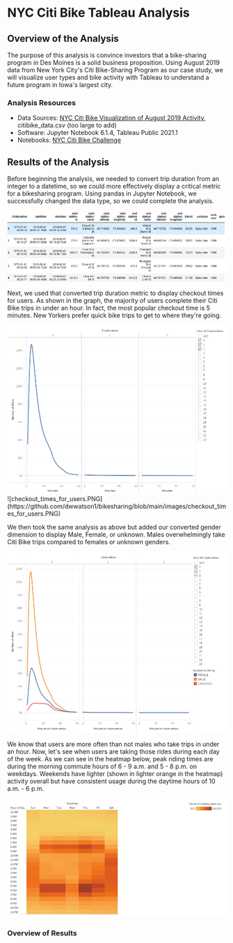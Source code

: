 # NYC Citi Bike Tableau Analysis 

## Overview of the Analysis

The purpose of this analysis is convince investors that a bike-sharing program in Des Moines is a solid business proposition. Using August 2019 data from New York City's Citi Bike-Sharing Program as our case study, we will visualize user types and bike activity with Tableau to understand a future program in Iowa's largest city.

### Analysis Resources
* Data Sources: [NYC Citi Bike Visualization of August 2019 Activity](https://public.tableau.com/app/profile/david.watson5975/viz/NYCCitiBikeChallengeVisualization/NYCCitiBikeVisualizationofAugust2019Activity), citibike_data.csv (too large to add) 
* Software: Jupyter Notebook 6.1.4, Tableau Public 2021.1
* Notebooks: [NYC Citi Bike Challenge](https://github.com/dwwatson1/bikesharing/blob/main/NYC_Citibike_Challenge.ipynb)
 
## Results of the Analysis

Before beginning the analysis, we needed to convert trip duration from an integer to a datetime, so we could more effectively display a critical metric for a bikesharing program. Using pandas in Jupyter Notebook, we successfully changed the data type, so we could complete the analysis.

![pandas.PNG](https://github.com/dwwatson1/bikesharing/blob/main/images/pandas.PNG)

Next, we used that converted trip duration metric to display checkout times for users. As shown in the graph, the majority of users complete their Citi Bike trips in under an hour. In fact, the most popular checkout time is 5 minutes. New Yorkers prefer quick bike trips to get to where they're going.

<img src="https://github.com/dwwatson1/bikesharing/blob/main/images/checkout_times_for_users.PNG" width="1000" >
![checkout_times_for_users.PNG](https://github.com/dwwatson1/bikesharing/blob/main/images/checkout_times_for_users.PNG)

We then took the same analysis as above but added our converted gender dimension to display Male, Female, or unknown. Males overwhelmingly take Citi Bike trips compared to females or unknown genders. 

![checkout_times_by_gender.PNG](https://github.com/dwwatson1/bikesharing/blob/main/images/checkout_times_by_gender.PNG)

We know that users are more often than not males who take trips in under an hour. Now, let's see when users are taking those rides during each day of the week. As we can see in the heatmap below, peak riding times are during the morning commute hours of 6 - 9 a.m. and 5 - 8 p.m. on weekdays. Weekends have lighter (shown in lighter orange in the heatmap) activity overall but have consistent usage during the daytime hours of 10 a.m. - 6 p.m.

![trips_by_weekday_per_hour.PNG](https://github.com/dwwatson1/bikesharing/blob/main/images/trips_by_weekday_per_hour.PNG)



### Overview of Results 

